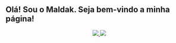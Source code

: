 ## Olá! Sou o Maldak. Seja bem-vindo a minha página!
<div align="center">
    <a href="https://github.com/Maldaak">
    <img src="https://github-readme-stats.vercel.app/api?username=Maldaak&show_icons=true&theme=dracula&border_radius=20"/>
    <img src="https://github-readme-stats.vercel.app/api/top-langs/?username=Maldaak&layout=compact&theme=dracula&border_radius=20"/>
</div>

